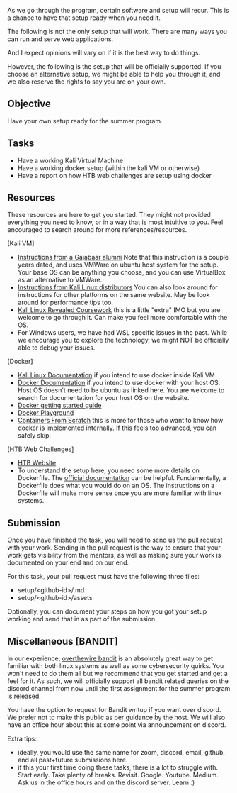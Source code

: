 As we go through the program, certain software and setup will recur.
This is a chance to have that setup ready when you need it.

The following is not the only setup that will work. 
There are many ways you can run and serve web applications.

And I expect opinions will vary on if it is the best way to do things.

However, the following is the setup that will be officially supported.
If you choose an alternative setup, we might be able to help you through
it, and we also reserve the rights to say you are on your own.

## Objective

Have your own setup ready for the summer program.

## Tasks

- Have a working Kali Virtual Machine
- Have a working docker setup (within the kali VM or otherwise)
- Have a report on how HTB web challenges are setup
using docker

## Resources
These resources are here to get you started. 
They might not provided everything you need to know,
or in a way that is most intuitive to you.
Feel encouraged to search around for more references/resources.

[Kali VM]
- [Instructions from a Gajabaar alumni](https://prasantadh.notion.site/Kali-Linux-on-VMware-58de004253f844d0b5248094a5decdbb)
Note that this instruction is a couple years dated, and uses VMWare on
ubuntu host system for the setup. Your base OS can be anything you choose,
and you can use VirtualBox as an alternative to VMWare. 
- [Instructions from Kali Linux distributors](https://www.kali.org/docs/virtualization/import-premade-virtualbox/) 
You can also look around for instructions for other platforms 
on the same website. May be look around for performance tips too.
- [Kali Linux Revealed Coursework](https://portal.offsec.com/courses/pen-103/books-and-videos/modules) 
this is a little "extra" IMO but you are welcome to go through it.
Can make you feel more comfortable with the OS.
- For Windows users, we have had WSL specific issues in the past. 
While we encourage you to explore the technology, 
we might NOT be officially able to debug your issues.


[Docker]
- [Kali Linux Documentation](https://www.kali.org/docs/containers/installing-docker-on-kali/) 
if you intend to use docker inside Kali VM
- [Docker Documentation](https://docs.docker.com/engine/install/ubuntu/) 
if you intend to use docker with your host OS.
Host OS doesn't need to be ubuntu as linked here.
You are welcome to search for documentation for your host OS on the website.
- [Docker getting started guide](https://docs.docker.com/get-started/)
- [Docker Playground](https://www.docker.com/101-tutorial/)
- [Containers From Scratch](https://www.youtube.com/watch?v=8fi7uSYlOdc)
this is more for those who want to know how docker is implemented
internally. If this feels too advanced, you can safely skip.

[HTB Web Challenges]
- [HTB Website](https://www.hackthebox.com)
- To understand the setup here, you need some more details on Dockerfile.
The [official documentation](https://docs.docker.com/engine/reference/builder/#:~:text=A%20Dockerfile%20is%20a%20text,can%20use%20in%20a%20Dockerfile%20.) can be helpful.
Fundamentally, a Dockerfile does what you would do on an OS.
The instructions on a Dockerfile will make more sense once
you are more familiar with linux systems.

## Submission

Once you have finished the task, 
you will need to send us the pull request with your work.
Sending in the pull request is the way to ensure that
your work gets visibility from the mentors, as well as
making sure your work is documented on your end and on 
our end.

For this task, your pull request must have the following three files:
- setup/\<github-id>/<htb-challenge-name>.md
- setup/\<github-id>/assets

Optionally, you can document your steps on how you got your setup working
and send that in as part of the submission.


## Miscellaneous [BANDIT]
In our experience, [overthewire bandit](https://overthewire.org/wargames/bandit/) 
is an absolutely great way to get familiar with both linux systems
as well as some cybersecurity quirks. You won't need to do them all
but we recommend that you get started and get a feel for it.
As such, we will officially support all bandit related queries 
on the discord channel from now until the first assignment
for the summer program is released.

You have the option to request for Bandit writup if you want over discord.
We prefer not to make this public as per guidance by the host.
We will also have an office hour about this at some point via
announcement on discord.

Extra tips:
- ideally, you would use the same name for zoom, discord, 
email, github, and all past+future submissions here.
- if this your first time doing these tasks, there is a lot to struggle
with. Start early. Take plenty of breaks. Revisit. Google. Youtube.
Medium. Ask us in the office hours and on the discord server.
Learn :)

